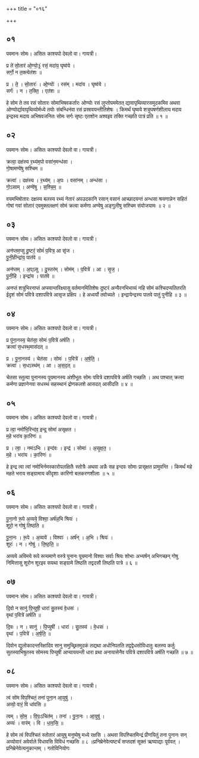 +++
title = "०१६"

+++


## ०१
पवमानः सोमः। असितः काश्यपो देवलो वा। गायत्री।

प्र ते॑ सो॒तार॑ ओ॒ण्यो॒३॒॑ रसं॒ मदा॑य॒ घृष्व॑ये ।  
सर्गो॒ न त॒क्त्येत॑शः ॥

प्र । ते॒ । सो॒तारः॑ । ओ॒ण्योः॑ । रस॑म् । मदा॑य । घृष्व॑ये ।  
सर्गः॑ । न । त॒क्ति॒ । एत॑शः ॥

हे सोम ते तव रसं सोतारः सोमाभिषवकर्तारः ओण्योः रसं लुप्तोपममेतत् द्यावापृथिव्यारसमुदकमिव अथवा ओण्योर्द्यावापृथिव्योर्मध्ये तयोः संबन्धिनंवा रसं प्रस्रावयन्तीतिशेषः । किमर्थं घृष्वये शत्रुघषर्णशीलाय मदाय इन्द्रस्य मदाय अभिषवजनितः सोमः सर्गः सृष्टः एतशोन अश्वइव तक्ति गच्छति पात्रं प्रति ॥ १ ॥

## ०२
पवमानः सोमः। असितः काश्यपो देवलो वा। गायत्री।

क्रत्वा॒ दक्ष॑स्य र॒थ्य॑म॒पो वसा॑न॒मन्ध॑सा ।  
गो॒षामण्वे॑षु सश्चिम ॥

क्रत्वा॑ । दक्ष॑स्य । र॒थ्य॑म् । अ॒पः । वसा॑नम् । अन्ध॑सा ।  
गो॒ऽसाम् । अण्वे॑षु । स॒श्चि॒म॒ ॥

वयमभिषोतारः दक्षस्य बलस्य रथ्यं नेतारं अपउदकानि रसान् वसानं आच्छादयन्तं अन्धसा श्रयणान्नेन सहितं गोषां गवां सोतारं एवमुक्तलक्षणं सोमं क्रत्वा कर्मणा अण्वेषु अङ्गुलीषु सश्चिम संयोजयामः ॥ २ ॥

## ०३
पवमानः सोमः। असितः काश्यपो देवलो वा। गायत्री।

अन॑प्तम॒प्सु दु॒ष्टरं॒ सोमं॑ प॒वित्र॒ आ सृ॑ज ।  
पु॒नी॒हीन्द्रा॑य॒ पात॑वे ॥

अन॑प्तम् । अ॒प्ऽसु । दु॒स्तर॑म् । सोम॑म् । प॒वित्रे॑ । आ । सृ॒ज॒ ।  
पु॒नी॒हि । इन्द्रा॑य । पात॑वे ॥

अनप्तं शत्रुभिरनाप्तं अप्स्वान्तरिक्ष्यासु वर्तमानमितिशेषः दुष्टरं अन्यैरनभिभाव्यं नहि सोमं कश्चिदप्यतितरति ईदृशं सोमं पवित्रे दशापवित्रे आसृज प्रक्षिप । हे अध्वर्यो तवोच्यते । इन्द्रायेन्द्रस्य पातवे पातुं पुनीहि ॥ ३ ॥

## ०४
पवमानः सोमः। असितः काश्यपो देवलो वा। गायत्री।

प्र पु॑ना॒नस्य॒ चेत॑सा॒ सोमः॑ प॒वित्रे॑ अर्षति ।  
क्रत्वा॑ स॒धस्थ॒मास॑दत् ॥

प्र । पु॒ना॒नस्य॑ । चेत॑सा । सोमः॑ । प॒वित्रे॑ । अ॒र्ष॒ति॒ ।  
क्रत्वा॑ । स॒धऽस्थ॑म् । आ । अ॒स॒द॒त् ॥

चेतसा स्तुत्या पुनानस्य पूयमानस्य अंशीभूतः सोमः पवित्रे दशापवित्रे अर्षति गच्छति । अथ पश्चात् क्रत्वा कर्मणा प्रज्ञानेनवा सधस्थं सहस्थानं द्रोणकलशे आसदत् आसीदति ॥ ४ ॥

## ०५
पवमानः सोमः। असितः काश्यपो देवलो वा। गायत्री।

प्र त्वा॒ नमो॑भि॒रिन्द॑व॒ इन्द्र॒ सोमा॑ असृक्षत ।  
म॒हे भरा॑य का॒रिणः॑ ॥

प्र । त्वा॒ । नमः॑ऽभिः । इन्द॑वः । इन्द्र॑ । सोमाः॑ । अ॒सृ॒क्ष॒त॒ ।  
म॒हे । भरा॑य । का॒रिणः॑ ॥

हे इन्द्र त्वा त्वां नमोभिर्नमस्कारोपलक्षितैः स्तोत्रैः अथवा अन्नैः सह इन्दवः सोमाः प्रासृक्षत प्रामुवन्ति । किमर्थं महे महते भराय सङ्ग्रामाय कीदृशाः कारिणो बलकरणशीलाः ॥ ५ ॥

## ०६
पवमानः सोमः। असितः काश्यपो देवलो वा। गायत्री।

पु॒ना॒नो रू॒पे अ॒व्यये॒ विश्वा॒ अर्ष॑न्न॒भि श्रियः॑ ।  
शूरो॒ न गोषु॑ तिष्ठति ॥

पु॒ना॒नः । रू॒पे । अ॒व्यये॑ । विश्वाः॑ । अर्ष॑न् । अ॒भि । श्रियः॑ ।  
शूरः॑ । न । गोषु॑ । ति॒ष्ठ॒ति॒ ॥

अव्यये अविमये रूपे रूप्यमाणे वस्त्रे पुनानः पूयमानो विश्वाः सर्वाः श्रियः शोभाः अभ्यर्षन् अभिगच्छन् गोषु निमित्तासु शूरोन शूरइव सयथा सङ्ग्रामे तिष्ठति तद्वदसौ तिष्ठति पात्रे ॥ ६ ॥

## ०७
पवमानः सोमः। असितः काश्यपो देवलो वा। गायत्री।

दि॒वो न सानु॑ पि॒प्युषी॒ धारा॑ सु॒तस्य॑ वे॒धसः॑ ।  
वृथा॑ प॒वित्रे॑ अर्षति ॥

दि॒वः । न । सानु॑ । पि॒प्युषी॑ । धारा॑ । सु॒तस्य॑ । वे॒धसः॑ ।  
वृथा॑ । प॒वित्रे॑ । अ॒र्ष॒ति॒ ॥

दिवोन द्युलोकादन्तरिक्षादिव सानु समुच्छ्रितमुदकं तद्यथा अधोनिपतति तद्वद्वेधसोविधातुः बलस्य कर्तुः सुतस्याभिषुतस्य सोमस्य पिप्युषी आप्याययन्ती धारा व्रथा अनायासेनैव पवित्रे दशापवित्रे अर्षति गच्छति ॥ ७ ॥

## ०८
पवमानः सोमः। असितः काश्यपो देवलो वा। गायत्री।

त्वं सो॑म विप॒श्चितं॒ तना॑ पुना॒न आ॒युषु॑ ।  
अव्यो॒ वारं॒ वि धा॑वसि ॥

त्वम् । सो॒म॒ । वि॒पः॒ऽचित॑म् । तना॑ । पु॒ना॒नः । आ॒युषु॑ ।  
अव्यः॑ । वार॑म् । वि । धा॒व॒सि॒ ॥

हे सोम त्वं विपश्चितं स्तोतारं आयुषु मनुष्येषु मध्ये रक्षसि । अथवा विपश्चितमिन्द्रं प्रीणयितुं तना पुनानः सन् अव्योवारं अवेर्वाले विधावसि विविधं गच्छसि ॥ ८ ॥प्रनिम्रेनेवेत्यष्टर्चं सप्तदशं सूक्तं ऋष्याद्याः पूर्ववत् । प्रनिम्रेनेवेत्यनुकान्तम् । गतोविनियोगः